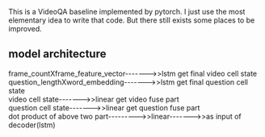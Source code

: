 This is a VideoQA baseline implemented by pytorch.
I just use the most elementary idea to write that code.
But there still exists some places to be improved.

## model architecture
frame_countXframe_feature_vector------->>lstm  get final video cell state    
question_lengthXword_embedding------->>lstm  get final question cell state    
video cell state------->>linear get video fuse part     
question cell state------->>linear get question fuse part  
dot product of above two part--------->>linear------->>as input of decoder(lstm)  